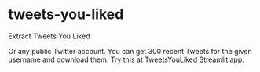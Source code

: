 # tweets-you-liked
Extract Tweets You Liked

Or any public Twitter account.
You can get 300 recent Tweets for the given username and download them. Try this at [TweetsYouLiked Streamlit app](https://pangeran-bottor-tweets-you-liked-tyl-app-dowg1e.streamlitapp.com/).
